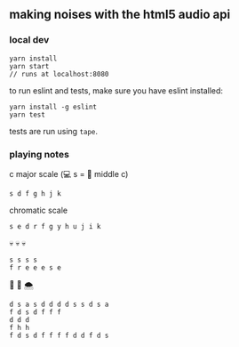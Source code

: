 ## making noises with the html5 audio api

### local dev
```
yarn install
yarn start
// runs at localhost:8080
```

to run eslint and tests, make sure you have eslint installed:
```
yarn install -g eslint
yarn test
```

tests are run using `tape`.

### playing notes
c major scale (💻 ️s = 🎹 middle c)
```
s d f g h j k
```

chromatic scale
```
s e d r f g y h u j i k
```

💀 💀 💀
```
s s s s
f r e e e s e
```

👩 🐑 🌨
```
d s a s d d d d s s d s a
f d s d f f f
d d d
f h h
f d s d f f f f d d f d s
```
